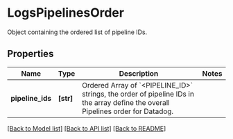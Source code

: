 # LogsPipelinesOrder

Object containing the ordered list of pipeline IDs.
## Properties
Name | Type | Description | Notes
------------ | ------------- | ------------- | -------------
**pipeline_ids** | **[str]** | Ordered Array of &#x60;&lt;PIPELINE_ID&gt;&#x60; strings, the order of pipeline IDs in the array define the overall Pipelines order for Datadog. | 

[[Back to Model list]](README.md#documentation-for-models) [[Back to API list]](README.md#documentation-for-api-endpoints) [[Back to README]](README.md)


